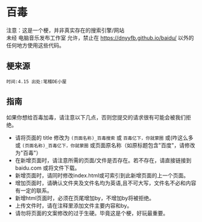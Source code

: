 # 百毒
注意：这是一个梗，并非真实存在的搜索引擎/网站  
未经 电脑音乐发布工作室 允许，禁止在 https://dnyyfb.github.io/baidu/ 以外的任何地方使用这些代码。   
## 梗来源
```
时间:4.15 出处:笔稽DE小屋
```
## 指南
如果你想给百毒加毒，请注意以下几点，否则您提交的请求很有可能会被我们拒绝。
* 请将页面的 title 修改为 ``` (页面名称)_百毒搜索 ``` 或 ``` 百毒亿下，你就蒙圈 ``` 或(咋这么多或 ``` (页面名称)_百毒亿下，你就蒙圈 ``` 或页面原名称（如原标题包含"百度"，请修改为"百毒"）
* 在新增页面时，请注意所需的页面/文件是否存在。若不存在，请直接链接到 baidu.com 或将文件下载。<br>
* 新增页面时，请同时修改index.html或可索引到此新增页面的上一个页面。
* 增加页面时，请确认文件夹及文件名均为英语,且不可大写，文件名不必和内容有一定的联系。
* 新增html页面时，必须在页尾增加by，不增加by将被拒绝。
* 上传文件时，请在注释里添加文件主要内容和by。
* 请勿将页面的文案修改的过于生硬。毕竟这是个梗，好玩最重要。
